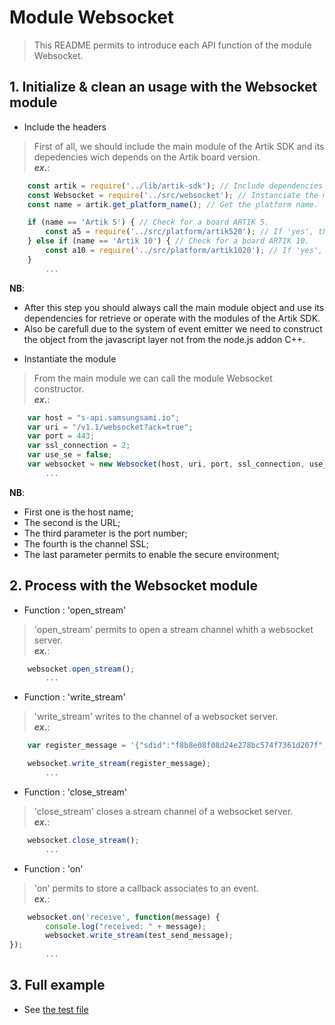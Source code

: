 # Module Websocket
   > This README permits to introduce each API function of the module Websocket.

## 1. Initialize & clean an usage with the Websocket module
   * Include the headers
   > First of all, we should include the main module of the Artik SDK and its depedencies wich depends on the Artik board version.  
   > **_ex\._**:  

```javascript
	const artik = require('../lib/artik-sdk'); // Include dependencies of the Artik SDK.  
	const Websocket = require('../src/websocket'); // Instanciate the main module object.  
	const name = artik.get_platform_name(); // Get the platform name.  

	if (name == 'Artik 5') { // Check for a board ARTIK 5.  
		const a5 = require('../src/platform/artik520'); // If 'yes', then instantiate the platform depedencies.  
	} else if (name == 'Artik 10') { // Check for a board ARTIK 10.  
		const a10 = require('../src/platform/artik1020'); // If 'yes', then instantiate the platform depedencies.  
	}
		...
```
 __NB__:  
   - After this step you should always call the main module object and use its dependencies for retrieve or operate with the modules of the Artik SDK.    
   - Also be carefull due to the system of event emitter we need to construct the object from the javascript layer not from the node.js addon C++.

   * Instantiate the module
   > From the main module we can call the module Websocket constructor.  
   > **_ex\._**:  

```javascript
	var host = "s-api.samsungsami.io";
	var uri = "/v1.1/websocket?ack=true"; 
	var port = 443;
	var ssl_connection = 2;
	var use_se = false;
	var websocket = new Websocket(host, uri, port, ssl_connection, use_se);
		...
```
 __NB__:  
   - First one is the host name;  
   - The second is the URL;  
   - The third parameter is the port number;  
   - The fourth is the channel SSL;  
   - The last parameter permits to enable the secure environment;  

## 2. Process with the Websocket module
   * Function : 'open_stream'
   > 'open_stream' permits to open a stream channel whith a websocket server.  
   > **_ex\._**:  

```javascript
	websocket.open_stream();
		...
```
   * Function : 'write_stream'
   > 'write_stream' writes to the channel of a websocket server.  
   > **_ex\._**:  

```javascript
	var register_message = '{"sdid":"f8b8e08f08d24e278bc574f7361d207f","Authorization":"bearer bd2e6e5fdf374d329016130d54edc385","type":"register"}';

	websocket.write_stream(register_message);
		...
```

   * Function : 'close_stream'
   > 'close_stream' closes a stream channel of a websocket server.  
   > **_ex\._**:  

```javascript
	websocket.close_stream();
		...
```

   * Function : 'on'
   > 'on' permits to store a callback associates to an event.  
   > **_ex\._**:  

```javascript
	websocket.on('receive', function(message) {
        console.log("received: " + message);
        websocket.write_stream(test_send_message);
});
		...
```

## 3. Full example

   * See [the test file](/test/websocket-test.js)

